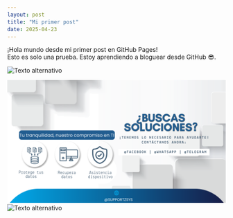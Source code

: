 ```yaml
---
layout: post
title: "Mi primer post"
date: 2025-04-23
---
```


¡Hola mundo desde mi primer post en GitHub Pages!  
Esto es solo una prueba. Estoy aprendiendo a bloguear desde GitHub 😎.


![Texto alternativo](https://upload.wikimedia.org/wikipedia/commons/thumb/4/48/Markdown-mark.svg/1280px-Markdown-mark.svg.png)

![Texto alternativo](/assets/TIZSyS.png)
![Texto alternativo](/assets/log_circulo.png)
